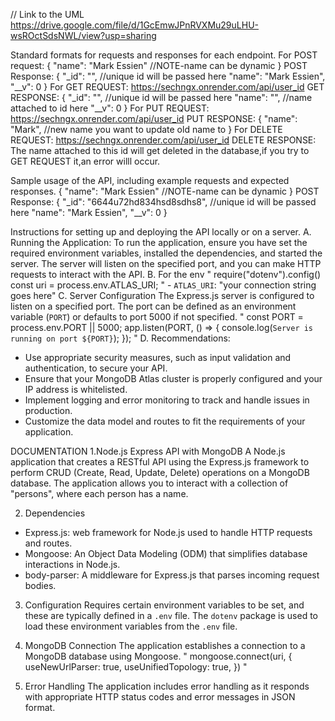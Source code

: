 // Link to the UML
https://drive.google.com/file/d/1GcEmwJPnRVXMu29uLHU-wsROctSdsNWL/view?usp=sharing

Standard formats for requests and responses for each endpoint.
For POST request:
{
  "name": "Mark Essien" //NOTE-name can be dynamic
}
POST Response:
{
    "_id": "",    //unique id will be passed here
    "name": "Mark Essien",
    "__v": 0
}
For GET REQUEST:
https://sechngx.onrender.com/api/user_id
GET RESPONSE:
{
    "_id": "",    //unique id will be passed here
    "name": "",   //name attached to id here
    "__v": 0
}
For PUT REQUEST:
https://sechngx.onrender.com/api/user_id
PUT RESPONSE:
{
    "name": "Mark",   //new name you want to update old name to
}
For DELETE REQUEST:
https://sechngx.onrender.com/api/user_id
DELETE RESPONSE:
The name attached to this id will get deleted in the database,if you try to GET REQUEST it,an error willl occur.


Sample usage of the API, including example requests and expected responses.
{
  "name": "Mark Essien" //NOTE-name can be dynamic
}
POST Response:
{
    "_id": "6644u72hd834hsd8sdhs8",    //unique id will be passed here
    "name": "Mark Essien",
    "__v": 0
}
 
Instructions for setting up and deploying the API locally or on a server.
A. Running the Application:
To run the application, ensure you have set the required environment variables, installed the dependencies, and started the server. The server will listen on the specified port, and you can make HTTP requests to interact with the API.
B. For the env
    "
    require("dotenv").config()
    const uri = process.env.ATLAS_URI;
    "
    - `ATLAS_URI`: "your connection string goes here"
C. Server Configuration
  The Express.js server is configured to listen on a specified port. The port can be defined as an environment variable (`PORT`) or  defaults to port 5000 if not specified.
  "
   const PORT = process.env.PORT || 5000;
   app.listen(PORT, () => {
      console.log(`Server is running on port ${PORT}`);
   });
  "
D. Recommendations:
- Use appropriate security measures, such as input validation and authentication, to secure your API.
- Ensure that your MongoDB Atlas cluster is properly configured and your IP address is whitelisted.
- Implement logging and error monitoring to track and handle issues in production.
- Customize the data model and routes to fit the requirements of your application.

DOCUMENTATION
1.Node.js Express API with MongoDB
A Node.js application that creates a RESTful API using the Express.js framework to perform CRUD (Create, Read, Update, Delete) operations on a MongoDB database. The application allows you to interact with a collection of "persons", where each person has a name.

2. Dependencies
- Express.js: web framework for Node.js used to handle HTTP requests and routes.
- Mongoose: An Object Data Modeling (ODM) that simplifies database interactions in Node.js.
- body-parser: A middleware for Express.js that parses incoming request bodies.

3. Configuration
Requires certain environment variables to be set, and these are typically defined in a `.env` file. The `dotenv` package is used to load these environment variables from the `.env` file.

4. MongoDB Connection
The application establishes a connection to a MongoDB database using Mongoose.
"
mongoose.connect(uri, {
  useNewUrlParser: true,
  useUnifiedTopology: true,
})
"

6. Error Handling
The application includes error handling as it responds with appropriate HTTP status codes and error messages in JSON format.
